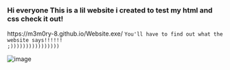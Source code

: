 <h3>Hi everyone This is a lil website i created to test my html and css check it out!</h3>
https://m3m0ry-8.github.io/Website.exe/
<code>You'll have to find out what the website says!!!!!!
;))))))))))))))))</code>







![image](https://github.com/user-attachments/assets/2594ea72-55fa-42ac-b757-05f9494e324f)
